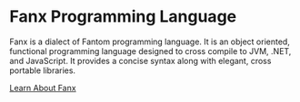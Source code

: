 # Fanx Programming Language

Fanx is a dialect of Fantom programming language.
It is an object oriented, functional programming language designed to cross compile to JVM, .NET, and JavaScript.
It provides a concise syntax along with elegant, cross portable libraries.

[Learn About Fanx](https://github.com/chunquedong/fanx/blob/master/doc/Tutorial.md)